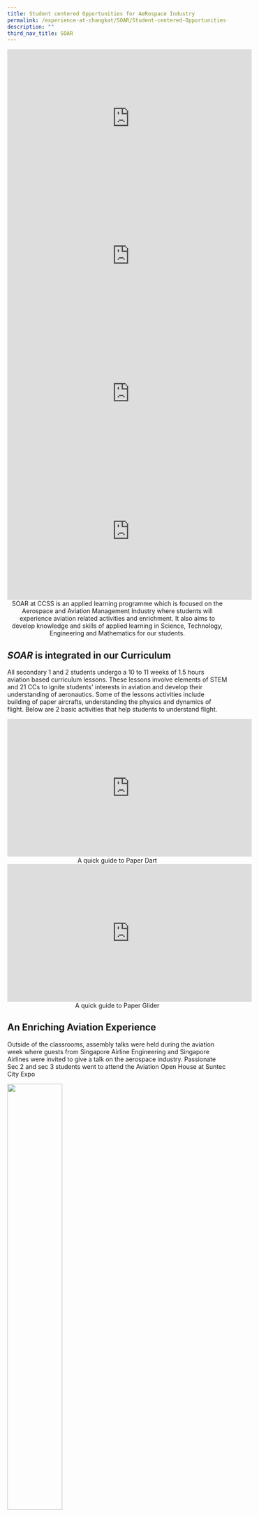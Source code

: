 ```yaml
---
title: Student centered Opportunities for AeRospace Industry
permalink: /experience-at-changkat/SOAR/Student-centered-Opportunities-for-AeRospace-Industry/
description: ""
third_nav_title: SOAR
---
```

<center><iframe width="560" height="315" src="https://www.youtube.com/embed/-juulEaFrbs" title="YouTube video player" frameborder="0" allow="accelerometer; autoplay; clipboard-write; encrypted-media; gyroscope; picture-in-picture" allowfullscreen></iframe></center>

<center><iframe width="560" height="315" src="https://www.youtube.com/embed/m4SlXeXI260" title="YouTube video player" frameborder="0" allow="accelerometer; autoplay; clipboard-write; encrypted-media; gyroscope; picture-in-picture" allowfullscreen></iframe></center>

<center><iframe width="560" height="315" src="https://www.youtube.com/embed/ZSVVxGb5gZ0" title="YouTube video player" frameborder="0" allow="accelerometer; autoplay; clipboard-write; encrypted-media; gyroscope; picture-in-picture" allowfullscreen></iframe></center>

<center><iframe width="560" height="315" src="https://www.youtube.com/embed/PjF0Fsnbbhw" title="YouTube video player" frameborder="0" allow="accelerometer; autoplay; clipboard-write; encrypted-media; gyroscope; picture-in-picture" allowfullscreen></iframe></center>

<center>SOAR at CCSS is an applied learning programme which is focused on the Aerospace and Aviation Management Industry where students will experience aviation related activities and enrichment. It also aims to develop knowledge and skills of applied learning in Science, Technology, Engineering and Mathematics for our students.</center>

**_SOAR_** **is integrated in our Curriculum**
----------------------------------------------

All secondary 1 and 2 students undergo a 10 to 11 weeks of 1.5 hours aviation based curriculum lessons. These lessons involve elements of STEM and 21 CCs to ignite students' interests in aviation and develop their understanding of aeronautics. Some of the lessons activities include building of paper aircrafts, understanding the physics and dynamics of flight. Below are 2 basic activities that help students to understand flight.

<center><iframe width="560" height="315" src="https://www.youtube.com/embed/cK6dDTWCW58" title="YouTube video player" frameborder="0" allow="accelerometer; autoplay; clipboard-write; encrypted-media; gyroscope; picture-in-picture" allowfullscreen></iframe></center>

<center>A quick guide to Paper Dart</center>

<center><iframe width="560" height="315" src="https://www.youtube.com/embed/phWhg8703DI" title="YouTube video player" frameborder="0" allow="accelerometer; autoplay; clipboard-write; encrypted-media; gyroscope; picture-in-picture" allowfullscreen></iframe></center>

<center>A quick guide to Paper Glider</center>

**An Enriching Aviation Experience**
------------------------------------

Outside of the classrooms, assembly talks were held during the aviation week where guests from Singapore Airline Engineering and Singapore Airlines were invited to give a talk on the aerospace industry. Passionate Sec 2 and sec 3 students went to attend the Aviation Open House at Suntec City Expo

<img src="/images/Experience-1.jpeg" 
     style="width:50%">
<center>Assembly talk by SIA engineering Senior Vice president Mr Ivan Neo and SIA pilot Mr Shaun Neo</center>

<img src="/images/Experience-2-300x225.jpeg" 
     style="width:50%">
<center>Students visiting aviation open house</center>

Enriching the students further, students were selected and trained to take part in external competitions. For example, in the Aerochallenge at Ngee Ann Polytechnic,Â our secondary three Physics students, visited Temasek Polytechnic and ITE for their aerospace/aviation based enrichment workshop to learn more aviation related skills such as the designing of aircrafts.

In June 2016, the learning experience took students overseas to NASA in Houston together with Mr Melvin Ng, HOD/Science, and Mr Patrick Ang! The students also won awards for Excellence in Mission Design - Scientific Challenge and Commercial Presentation during this trip.

<img src="/images/Experience-3.jpeg" 
     style="width:50%;float:left"><img src="/images/Experience-4.jpeg" 
     style="width:50%">
<center>Check out more about the NASA trip to Houston and our Changkateer's experience from the video below!</center>

**Strong Partnerships with the Aviation Industries**
----------------------------------------------------

To have a more holistic programme, SOAR have partnerships with institute of higher learning such as Temasek Polytechnic and ITE. SOAR is also fortunate to have partners in the Aviation Industries such as CAAS, SIA and Rolls Royce. Visits to our partners such as Rolls Royce adds value to learning more about the aviation industries for both staff and students.  

<img src="/images/Exprience-5-300x224.jpeg" 
     style="width:50%">
<center>Learning Journey to Rolls-Royce</center>

<center><iframe width="560" height="315" src="https://www.youtube.com/embed/U9SgAXMNVbc" title="YouTube video player" frameborder="0" allow="accelerometer; autoplay; clipboard-write; encrypted-media; gyroscope; picture-in-picture" allowfullscreen></iframe></center>

<center>Our Changkateer conducting a reverse interview with Rolls-Royce Aerospace during The Singapore Airshow</center>

**Facilities to match the Aviation Experience**
-----------------------------------------------

Infrastructure was upgraded to match the demands of a unique Aviation Experience. Our school open our first ever ICT integrated ALP room to facilitate collaborative learning and develop 21 ccs in our students during the STEM based lessons.

<img src="/images/Experience-6-300x224.jpeg" 
     style="width:50%;float:left"><img src="/images/Experience-7-300x225.jpeg" 
     style="width:50%">
<center>STEM based lessons at new ALP room</center>

There is also a new aviation career corner.  Changkateers are able to learn more about the possible careers in Aviation and have a good idea and information on the courses they need to pursue for their next phase of their education pathway.

**Aviation @ CCSS**
-------------------

A picture speaks a thousand words. Click [here](/experience-at-changkat/SOAR/Aviation-at-CCSS) to see more about the activities, learning journeys and rich learning experience that take place through out the year.

  

  

  

**Join us on this exciting Aviation Journey**
---------------------------------------------

Primary 6 students who are interested to join us can now secure a place in CCSS through the Direct School Admission-Secondary Exercise. For more info, [click here](/experience-at-changkat/Direct-School-Admission/ALP).